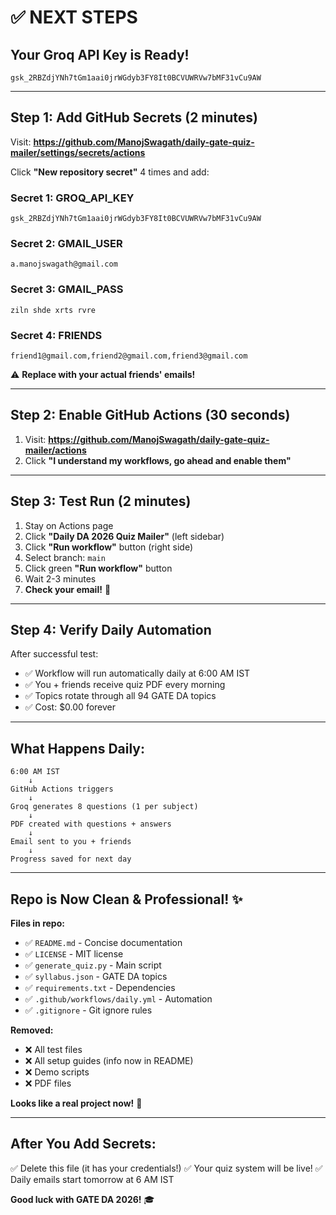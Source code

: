 # ✅ NEXT STEPS

## Your Groq API Key is Ready!
`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`

---

## Step 1: Add GitHub Secrets (2 minutes)

Visit: **https://github.com/ManojSwagath/daily-gate-quiz-mailer/settings/secrets/actions**

Click **"New repository secret"** 4 times and add:

### Secret 1: GROQ_API_KEY
```
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
```

### Secret 2: GMAIL_USER
```
a.manojswagath@gmail.com
```

### Secret 3: GMAIL_PASS
```
ziln shde xrts rvre
```

### Secret 4: FRIENDS
```
friend1@gmail.com,friend2@gmail.com,friend3@gmail.com
```
⚠️ **Replace with your actual friends' emails!**

---

## Step 2: Enable GitHub Actions (30 seconds)

1. Visit: **https://github.com/ManojSwagath/daily-gate-quiz-mailer/actions**
2. Click **"I understand my workflows, go ahead and enable them"**

---

## Step 3: Test Run (2 minutes)

1. Stay on Actions page
2. Click **"Daily DA 2026 Quiz Mailer"** (left sidebar)
3. Click **"Run workflow"** button (right side)
4. Select branch: `main`
5. Click green **"Run workflow"** button
6. Wait 2-3 minutes
7. **Check your email!** 📧

---

## Step 4: Verify Daily Automation

After successful test:
- ✅ Workflow will run automatically daily at 6:00 AM IST
- ✅ You + friends receive quiz PDF every morning
- ✅ Topics rotate through all 94 GATE DA topics
- ✅ Cost: $0.00 forever

---

## What Happens Daily:

```
6:00 AM IST
    ↓
GitHub Actions triggers
    ↓
Groq generates 8 questions (1 per subject)
    ↓
PDF created with questions + answers
    ↓
Email sent to you + friends
    ↓
Progress saved for next day
```

---

## Repo is Now Clean & Professional! ✨

**Files in repo:**
- ✅ `README.md` - Concise documentation
- ✅ `LICENSE` - MIT license
- ✅ `generate_quiz.py` - Main script
- ✅ `syllabus.json` - GATE DA topics
- ✅ `requirements.txt` - Dependencies
- ✅ `.github/workflows/daily.yml` - Automation
- ✅ `.gitignore` - Git ignore rules

**Removed:**
- ❌ All test files
- ❌ All setup guides (info now in README)
- ❌ Demo scripts
- ❌ PDF files

**Looks like a real project now!** 🚀

---

## After You Add Secrets:

✅ Delete this file (it has your credentials!)
✅ Your quiz system will be live!
✅ Daily emails start tomorrow at 6 AM IST

**Good luck with GATE DA 2026!** 🎓

